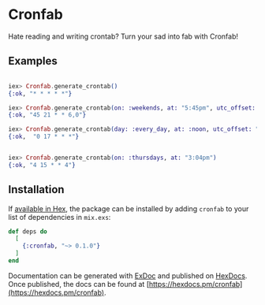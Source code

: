 # Cronfab

Hate reading and writing crontab? Turn your sad into fab with Cronfab!

## Examples
```elixir

iex> Cronfab.generate_crontab()
{:ok, "* * * * *"}

iex> Cronfab.generate_crontab(on: :weekends, at: "5:45pm", utc_offset: "-4")
{:ok, "45 21 * * 6,0"}

iex> Cronfab.generate_crontab(day: :every_day, at: :noon, utc_offset: "-5")
{:ok,  "0 17 * * *"}


iex> Cronfab.generate_crontab(on: :thursdays, at: "3:04pm")
{:ok, "4 15 * * 4"}
```

## Installation

If [available in Hex](https://hex.pm/docs/publish), the package can be installed
by adding `cronfab` to your list of dependencies in `mix.exs`:

```elixir
def deps do
  [
    {:cronfab, "~> 0.1.0"}
  ]
end
```

Documentation can be generated with [ExDoc](https://github.com/elixir-lang/ex_doc)
and published on [HexDocs](https://hexdocs.pm). Once published, the docs can
be found at [https://hexdocs.pm/cronfab](https://hexdocs.pm/cronfab).

